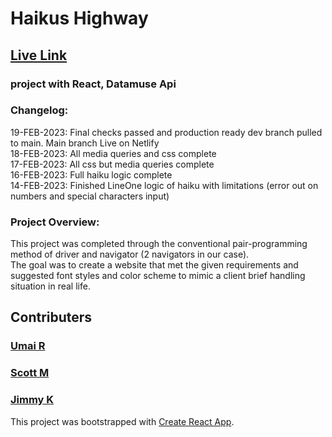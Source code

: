 # Haikus Highway

## [Live Link](https://haikushighwaymain.netlify.app/)

### project with React, Datamuse Api

### Changelog:

19-FEB-2023: Final checks passed and production ready dev branch pulled to main. Main branch Live on Netlify\
18-FEB-2023: All media queries and css complete\
17-FEB-2023: All css but media queries complete\
16-FEB-2023: Full haiku logic complete\
14-FEB-2023: Finished LineOne logic of haiku with limitations (error out on numbers and special characters input)


### Project Overview:
This project was completed through the conventional pair-programming method of driver and navigator (2 navigators in our case).\
The goal was to create a website that met the given requirements and suggested font styles and color scheme to mimic a client brief handling situation in real life.


## Contributers

### [Umai R](https://github.com/urav083)
### [Scott M](https://github.com/ScottMartino)
### [Jimmy K](https://github.com/sjimmykang)

This project was bootstrapped with [Create React App](https://github.com/facebook/create-react-app).
